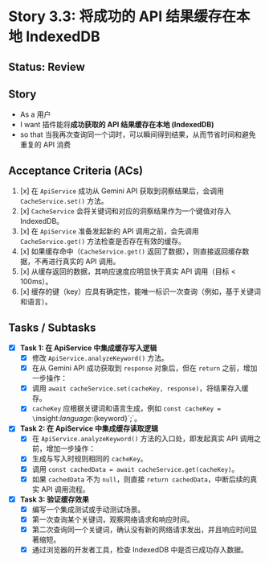 # Story 3.3: 将成功的 API 结果缓存在本地 IndexedDB

## Status: Review

## Story

- As a 用户
- I want 插件能将**成功获取的 API 结果缓存在本地 (IndexedDB)**
- so that 当我再次查询同一个词时，可以瞬间得到结果，从而节省时间和避免重复的 API 消费

## Acceptance Criteria (ACs)

1.  [x] 在 `ApiService` 成功从 Gemini API 获取到洞察结果后，会调用 `CacheService.set()` 方法。
2.  [x] `CacheService` 会将关键词和对应的洞察结果作为一个键值对存入 IndexedDB。
3.  [x] 在 `ApiService` 准备发起新的 API 调用之前，会先调用 `CacheService.get()` 方法检查是否存在有效的缓存。
4.  [x] 如果缓存命中（`CacheService.get()` 返回了数据），则直接返回缓存数据，不再进行真实的 API 调用。
5.  [x] 从缓存返回的数据，其响应速度应明显快于真实 API 调用（目标 < 100ms）。
6.  [x] 缓存的键（key）应具有确定性，能唯一标识一次查询（例如，基于关键词和语言）。

## Tasks / Subtasks

- [x] **Task 1: 在 ApiService 中集成缓存写入逻辑**
  - [x] 修改 `ApiService.analyzeKeyword()` 方法。
  - [x] 在从 Gemini API 成功获取到 `response` 对象后，但在 `return` 之前，增加一步操作：
  - [x] 调用 `await cacheService.set(cacheKey, response)`，将结果存入缓存。
  - [x] `cacheKey` 应根据关键词和语言生成，例如 `const cacheKey = \`insight:${language}:${keyword}\`;`。

- [x] **Task 2: 在 ApiService 中集成缓存读取逻辑**
  - [x] 在 `ApiService.analyzeKeyword()` 方法的入口处，即发起真实 API 调用之前，增加一步操作：
  - [x] 生成与写入时规则相同的 `cacheKey`。
  - [x] 调用 `const cachedData = await cacheService.get(cacheKey)`。
  - [x] 如果 `cachedData` 不为 `null`，则直接 `return cachedData`，中断后续的真实 API 调用流程。

- [x] **Task 3: 验证缓存效果**
  - [x] 编写一个集成测试或手动测试场景。
  - [x] 第一次查询某个关键词，观察网络请求和响应时间。
  - [x] 第二次查询同一个关键词，确认没有新的网络请求发出，并且响应时间显著缩短。
  - [x] 通过浏览器的开发者工具，检查 IndexedDB 中是否已成功存入数据。 